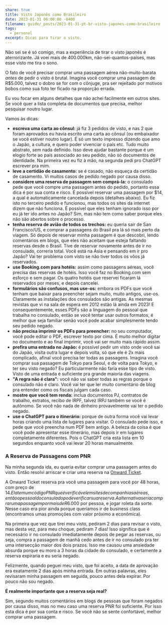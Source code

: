 ```yaml
---
share: true
title: Visto Japonês como Brasileiro
date: 2023-01-31 06:00:00 -0400
filename: guide/_posts/2023-01-31-pt-br-visto-japones-como-brasileiro
tags:
  - personal
excerpt: Dicas para tirar o visto.
---
```


Não sei se é só comigo, mas a experiência de tirar o visto japonês é aterrorizante. Já voei mais de 400.000km, não-sei-quantos-países, mas esse visto me tira o sono. 

O fato de você precisar comprar uma passagem aérea não-muito-barata _antes_ de pedir o visto é brutal. Imagina você comprar uma passagem de R$5.000, talvez o dobro se for com o cônjuge, pra ser rejeitado por motivos bobos como sua foto ter ficado na proporção errada.

Eu vou focar em alguns detalhes que não achei facilmente em outros sites. Se você quer a lista completa de documentos que precisa, melhor pesquisar noutro lugar.

Vamos às dicas:

- **escreva uma carta ao cônsul:** já fiz 3 pedidos de visto, e nas 2 que foram aprovados eu havia escrito uma carta ao cônsul (ou embaixador se você estiver noutro lugar). É só um texto impresso dizendo que amo o Japão, a cultura, e quero poder vivenciar o país etc. Tudo muito abstrato, sem nada definido. Isso deve ajudar bastante porque é um elogio forte ao país associado ao seu pedido, não só documentos de identidade. Na primeira vez eu fiz à mão, na segunda pedi pro ChatGPT escrever pra mim.
- **leve a certidão de casamento:** se é casado, não esqueça da certidão de casamento. Vi muitos casos de pedido negado por causa disso.
- **considere uma reserva de passagem sem comprá-la:** o consulado pede que você compre uma passagem antes do pedido, portanto essa dica é por sua conta e risco. É possível reservar uma passagem por $14, a qual é automaticamente cancelada depois (detalhes abaixo). Eu fiz isto no terceiro pedido e funcionou, mas todos os sites da internet dizem que não funciona. É possível que eles tenham ignorado isso por eu já ter ido antes no Japão? Sim, mas não tem como saber porque eles não são abertos sobre o processo.
- **tenha reserva de avião de todos os trechos:** eu queria sair de San Francisco/US, e comprar a passagens do Brasil pra lá só mais perto da viagem. Só depois de reservar minha passagem é que descobri, lendo comentários em blogs, que eles não aceitam que esteja faltando reservas desde o Brasil. Tive de reservar novamente antes de ir no consulado, correria total. Você está na Ásia e pensando em ir pro Japão? Vai ter problema com visto se não tiver todos os vôos já reservados.
- **use Booking.com para hotéis:** assim como passagens aéreas, você precisa das reservas de hotéis. Isso você faz no Booking.com sem esforço e sem pagar. Os quatro hotéis que reservei ficaram lá reservados por meses, e depois cancelei.
- **formulários são confusos, mas use-os:** embora os PDFs que você tenham que baixar para preencher sejam muito, muito antigos, use-os. Claramente as instalações dos consulados são antigas. As mesmas revistas que vi na sala de espera em 2012 estão lá ainda em 2023! E consequentemente, esses PDFs são a linguagem do pessoal que trabalha no consulado, então se você tentar usar outros formatos, é melhor que seja familiar senão você pode acabar simplesmente tendo seu pedido negado.
- **não precisa imprimir os PDFs para preencher:** no seu computador, você pode editar o PDF, escrever texto por cima. É muito melhor digitar no documento e ao final imprimir, você vai ser muito mais rápido assim.
- **prefira uma entrada no Japão:** é possível pedir um visto onde você sai do Japão, visita outra lugar e depois volta, só que ele é 2x mais complicado, afinal você precisa ter todas as passagens. Imagina você comprar sua passagem de Tokyo para Seoul, e de volta para Tokyo, e ter seu visto negado? Eu particularmente não faria esse tipo de visto. Visto de uma entrada é suficiente pra grande maioria das viagens.
- **"A regra não é clara":** você não vai saber todas as regras porque o consulado não é claro. Você vai ter que ler muito comentário de blog pra entender como os fiscais julgam cada caso.
- **mostre que você tem renda:** inclua documentos PJ, contratos de trabalho, extratos, recibo de IRPF, talvez IRPJ também se você é autônomo. Se você não nada de dinheiro provavelmente vai ter o pedido negado.
- **use o ChatGPT para o itinerário:** porque de outra forma você vai levar horas criando uma lista de lugares para visitar. O consulado pede isso, e pede que você preencha num PDF bem antigo. A beleza da coisa é que você pode apresentar esse itinerário, mas depois ir em lugares completamente diferentes. Pois o ChatGPT cria esta lista em 10 segundos enquanto você vai levar 20 horas manualmente.

### A Reserva de Passagens com PNR

Na minha segunda ida, eu queria evitar comprar uma passagem antes do visto. Então resolvi arriscar e criar uma reserva na [Onward Ticket](https://onwardticket.com/?gad=1&gclid=CjwKCAjw9J2iBhBPEiwAErwpeQzdzTbrvbxmt43cY3f0KEri1s1lWVUFonTwYGESyC3NENSJAWBAphoC_xoQAvD_BwE).

A Onward Ticket reserva pra você uma passagem para você por 48 horas, com preço de $14. Ela tem um código PNR que é verificável em sites de companhias aéreas, então o pessoal do consulado pode verificar sua reserva. A alternativa seria comprar uma passagem por mais de R$6.000 por pessoa, e jogar roleta da sorte. Nesse caso era pior ainda porque queríamos ir de business class (encontramos umas promoções com valor próximo a econômica).

Na primeira que vez que tirei meu visto, pediram 2 dias para revisar o visto, mas desta vez, para meu choque, pediram 7 dias! Isso significa que é necessário ir no consulado imediatamente depois de pegar as reservas, ou seja, compra a passagem de manhã cedo antes de ir no consulado pra ter uma intersecção maior dos dois prazos. Isso me causou uma ansiedade absurda porque eu moro a 3 horas da cidade do consulado, e certamente a reserva expiraria e eu seria negado.

Felizmente, quando peguei meu visto, que foi aceito, a data de aprovação era exatamente 2 dias após minha entrada. Em outras palavras, eles revisaram minha passagem em seguida, pouco antes dela expirar. Por pouco não sou negado.

**É realmente importante que a reserva seja real?**

Sim, segundo muitos comentários em blogs de pessoas que foram negados por causa disso, mas no meu caso uma reserva PNR foi suficiente. Por isso esta dica é por sua conta e risco. Se você não se sente confortável, melhor comprar uma passagem.

